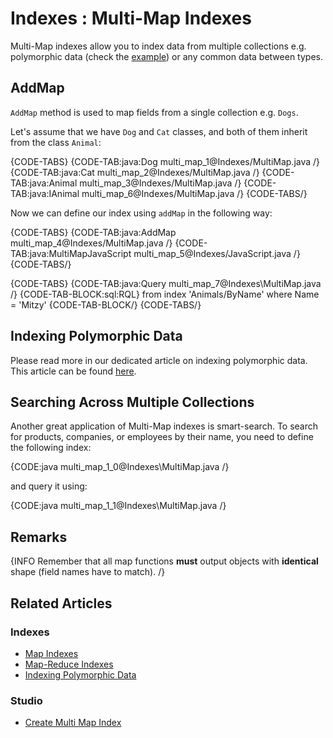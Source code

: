 # Indexes : Multi-Map Indexes

Multi-Map indexes allow you to index data from multiple collections e.g. polymorphic data (check the [example](../indexes/indexing-polymorphic-data)) or any common data between types.

## AddMap

`AddMap` method is used to map fields from a single collection e.g. `Dogs`.

Let's assume that we have `Dog` and `Cat` classes, and both of them inherit from the class `Animal`:

{CODE-TABS}
{CODE-TAB:java:Dog multi_map_1@Indexes/MultiMap.java /}
{CODE-TAB:java:Cat multi_map_2@Indexes/MultiMap.java /}
{CODE-TAB:java:Animal multi_map_3@Indexes/MultiMap.java /}
{CODE-TAB:java:IAnimal multi_map_6@Indexes/MultiMap.java /}
{CODE-TABS/}

Now we can define our index using `addMap` in the following way:

{CODE-TABS}
{CODE-TAB:java:AddMap multi_map_4@Indexes/MultiMap.java /}
{CODE-TAB:java:MultiMapJavaScript multi_map_5@Indexes/JavaScript.java /}
{CODE-TABS/}

{CODE-TABS}
{CODE-TAB:java:Query multi_map_7@Indexes\MultiMap.java /}
{CODE-TAB-BLOCK:sql:RQL}
from index 'Animals/ByName'
where Name = 'Mitzy'
{CODE-TAB-BLOCK/}
{CODE-TABS/}

## Indexing Polymorphic Data

Please read more in our dedicated article on indexing polymorphic data. This article can be found [here](../indexes/indexing-polymorphic-data).

## Searching Across Multiple Collections

Another great application of Multi-Map indexes is smart-search. To search for products, companies, or employees by their name, you need to define the following index:

{CODE:java multi_map_1_0@Indexes\MultiMap.java /}

and query it using:

{CODE:java multi_map_1_1@Indexes\MultiMap.java /}

## Remarks

{INFO Remember that all map functions **must** output objects with **identical** shape (field names have to match). /}

## Related Articles

### Indexes
- [Map Indexes](../indexes/map-indexes)
- [Map-Reduce Indexes](../indexes/map-reduce-indexes)
- [Indexing Polymorphic Data](../indexes/indexing-polymorphic-data)

### Studio
- [Create Multi Map Index](../studio/database/indexes/create-multi-map-index)
